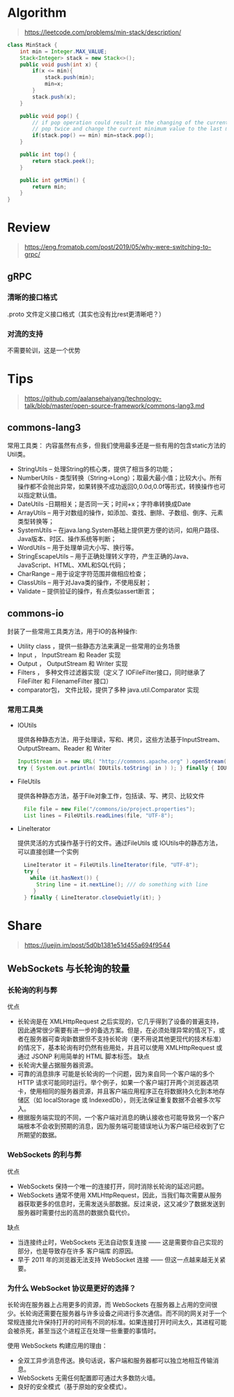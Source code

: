 # Algorithm
> https://leetcode.com/problems/min-stack/description/

```java
class MinStack {
    int min = Integer.MAX_VALUE;
    Stack<Integer> stack = new Stack<>();
    public void push(int x) {
        if(x <= min){          
            stack.push(min);
            min=x;
        }
        stack.push(x);
    }

    public void pop() {
        // if pop operation could result in the changing of the current minimum value, 
        // pop twice and change the current minimum value to the last minimum value.
        if(stack.pop() == min) min=stack.pop();
    }

    public int top() {
        return stack.peek();
    }

    public int getMin() {
        return min;
    }
}
```

# Review
> https://eng.fromatob.com/post/2019/05/why-were-switching-to-grpc/

## gRPC

### 清晰的接口格式
.proto 文件定义接口格式（其实也没有比rest更清晰吧？）

### 对流的支持
不需要轮训，这是一个优势


# Tips
> https://github.com/aalansehaiyang/technology-talk/blob/master/open-source-framework/commons-lang3.md

## commons-lang3

常用工具类：
内容虽然有点多，但我们使用最多还是一些有用的包含static方法的Util类。
* StringUtils – 处理String的核心类，提供了相当多的功能；
* NumberUtils - 类型转换（String->Long）；取最大最小值；比较大小。所有操作都不会抛出异常，如果转换不成功返回0,0.0d,0.0f等形式，转换操作也可以指定默认值。
* DateUtils -日期相关；是否同一天；时间+x；字符串转换成Date
* ArrayUtils – 用于对数组的操作，如添加、查找、删除、子数组、倒序、元素类型转换等；
* SystemUtils – 在java.lang.System基础上提供更方便的访问，如用户路径、Java版本、时区、操作系统等判断；
* WordUtils – 用于处理单词大小写、换行等。
* StringEscapeUtils – 用于正确处理转义字符，产生正确的Java、JavaScript、HTML、XML和SQL代码；
* CharRange – 用于设定字符范围并做相应检查；
* ClassUtils – 用于对Java类的操作，不使用反射；
* Validate – 提供验证的操作，有点类似assert断言；


## commons-io
封装了一些常用工具类方法，用于IO的各种操作:
* Utility class ，提供一些静态方法来满足一些常用的业务场景
* Input ， InputStream 和 Reader 实现
* Output ， OutputStream 和 Writer 实现
* Filters ， 多种文件过滤器实现（定义了 IOFileFilter接口，同时继承了 FileFilter 和 FilenameFilter 接口）
* comparator包， 文件比较，提供了多种 java.util.Comparator 实现

### 常用工具类
* IOUtils
    
    提供各种静态方法，用于处理读，写和、拷贝，这些方法基于InputStream、OutputStream、Reader 和 Writer
    
    ```java
    InputStream in = new URL( "http://commons.apache.org" ).openStream();
    try { System.out.println( IOUtils.toString( in ) ); } finally { IOUtils.closeQuietly(in); }
    ```
* FileUtils
    
    提供各种静态方法，基于File对象工作，包括读、写、拷贝、比较文件
    ```java
      File file = new File("/commons/io/project.properties"); 
      List lines = FileUtils.readLines(file, "UTF-8");
    ```
    
* LineIterator

    提供灵活的方式操作基于行的文件。通过FileUtils 或 IOUtils中的静态方法，可以直接创建一个实例

    ```java
      LineIterator it = FileUtils.lineIterator(file, "UTF-8");
      try { 
        while (it.hasNext()) { 
          String line = it.nextLine(); /// do something with line 
         } 
      } finally { LineIterator.closeQuietly(it); }
    ```


# Share
> https://juejin.im/post/5d0b1381e51d455a694f9544

## WebSockets 与长轮询的较量

### 长轮询的利与弊
优点
* 长轮询是在 XMLHttpRequest 之后实现的，它几乎得到了设备的普遍支持，因此通常很少需要有进一步的备选方案。但是，在必须处理异常的情况下，或者在服务器可查询新数据但不支持长轮询（更不用说其他更现代的技术标准）的情况下，基本轮询有时仍然有些用处，并且可以使用 XMLHttpRequest 或通过 JSONP 利用简单的 HTML 脚本标签。
缺点
* 长轮询大量占据服务器资源。
* 可靠的消息排序 可能是长轮询的一个问题，因为来自同一个客户端的多个 HTTP 请求可能同时运行。举个例子，如果一个客户端打开两个浏览器选项卡，使用相同的服务器资源，并且客户端应用程序正在将数据持久化到本地存储区（如 localStorage 或 IndexedDb），则无法保证重复数据不会被多次写入。
* 根据服务端实现的不同，一个客户端对消息的确认接收也可能导致另一个客户端根本不会收到预期的消息，因为服务端可能错误地认为客户端已经收到了它所期望的数据。

### WebSockets 的利与弊
优点
* WebSockets 保持一个唯一的连接打开，同时消除长轮询的延迟问题。
* WebSockets 通常不使用 XMLHttpRequest，因此，当我们每次需要从服务器获取更多的信息时，无需发送头部数据。反过来说，这又减少了数据发送到服务器时需要付出的高昂的数据负载代价。

缺点
* 当连接终止时，WebSockets 无法自动恢复连接 —— 这是需要你自己实现的部分，也是导致存在许多 客户端库 的原因。
* 早于 2011 年的浏览器无法支持 WebSocket 连接 —— 但这一点越来越无关紧要。

### 为什么 WebSocket 协议是更好的选择？
长轮询在服务器上占用更多的资源，而 WebSockets 在服务器上占用的空间很少。长轮询还需要在服务器与许多设备之间进行多次通信。而不同的网关对于一个常规连接允许保持打开的时间有不同的标准。如果连接打开时间太久，其进程可能会被杀死，甚至当这个进程正在处理一些重要的事情时。

使用 WebSockets 构建应用的理由：
* 全双工异步消息传送。换句话说，客户端和服务器都可以独立地相互传输消息。
* WebSockets 无需任何配置即可通过大多数防火墙。
* 良好的安全模式（基于原始的安全模式）。
